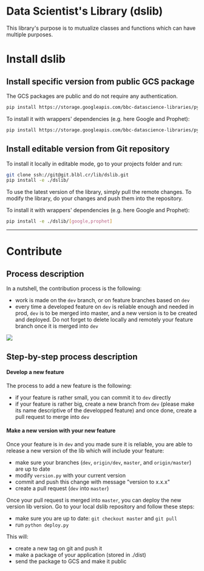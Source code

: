 # Data Scientist's Library (dslib)

This library's purpose is to mutualize classes and functions which can have multiple purposes.


# Install dslib

## Install specific version from public GCS package 

The GCS packages are public and do not require any authentication. 

```bash
pip install https://storage.googleapis.com/bbc-datascience-libraries/python/dslib-latest.tar.gz
```

To install it with wrappers' dependencies (e.g. here Google and Prophet):

```bash
pip install https://storage.googleapis.com/bbc-datascience-libraries/python/dslib-latest.tar.gz#egg=dslib[google,prophet]
```

## Install editable version from Git repository

To install it locally in editable mode, go to your projects folder and run:

```bash
git clone ssh://git@git.blbl.cr/lib/dslib.git
pip install -e ./dslib/
```

To use the latest version of the library, simply pull the remote changes. To modify the library, do your changes and 
push them into the repository.

To install it with wrappers' dependencies (e.g. here Google and Prophet):

```bash
pip install -e ./dslib/[google,prophet]
```

---

# Contribute

## Process description

In a nutshell, the contribution process is the following:

- work is made on the `dev` branch, or on feature branches based on `dev`
- every time a developed feature on `dev` is reliable enough and needed in prod, `dev` is to be merged into master, and 
    a new version is to be created and deployed. Do not forget to delete locally and remotely your feature branch once 
    it is merged into `dev`

![](img/git_flow.png)


## Step-by-step process description

#### Develop a new feature

The process to add a new feature is the following:

- if your feature is rather small, you can commit it to `dev` directly
- if your feature is rather big, create a new branch from `dev` (please make its name descriptive of the developped 
feature) and once done, create a pull request to merge into `dev`

#### Make a new version with your new feature

Once your feature is in `dev` and you made sure it is reliable, you are able to release a new version of the lib which
will include your feature:

- make sure your branches (`dev`, `origin/dev`, `master`, and `origin/master`) are up to date
- modify `version.py` with your current version
- commit and push this change with message "version to x.x.x"
- create a pull request (`dev` into `master`)

Once your pull request is merged into `master`, you can deploy the new version lib version. Go to your local dslib 
repository and follow these steps:

- make sure you are up to date: `git checkout master` and `git pull`
- run `python deploy.py`

This will:
- create a new tag on git and push it
- make a package of your application (stored in ./dist)
- send the package to GCS and make it public
